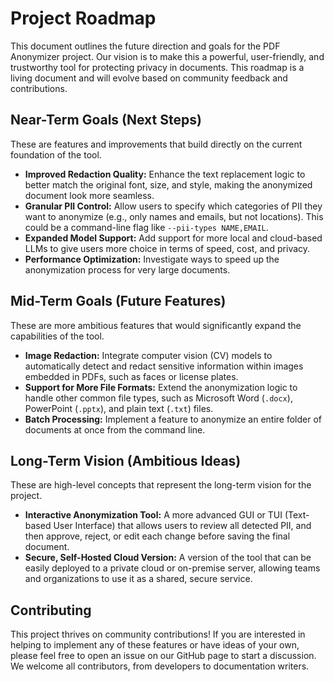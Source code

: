 # Project Roadmap

This document outlines the future direction and goals for the PDF Anonymizer project. Our vision is to make this a powerful, user-friendly, and trustworthy tool for protecting privacy in documents. This roadmap is a living document and will evolve based on community feedback and contributions.

## Near-Term Goals (Next Steps)

These are features and improvements that build directly on the current foundation of the tool.

*   **Improved Redaction Quality:** Enhance the text replacement logic to better match the original font, size, and style, making the anonymized document look more seamless.
*   **Granular PII Control:** Allow users to specify which categories of PII they want to anonymize (e.g., only names and emails, but not locations). This could be a command-line flag like `--pii-types NAME,EMAIL`.
*   **Expanded Model Support:** Add support for more local and cloud-based LLMs to give users more choice in terms of speed, cost, and privacy.
*   **Performance Optimization:** Investigate ways to speed up the anonymization process for very large documents.

## Mid-Term Goals (Future Features)

These are more ambitious features that would significantly expand the capabilities of the tool.

*   **Image Redaction:** Integrate computer vision (CV) models to automatically detect and redact sensitive information within images embedded in PDFs, such as faces or license plates.
*   **Support for More File Formats:** Extend the anonymization logic to handle other common file types, such as Microsoft Word (`.docx`), PowerPoint (`.pptx`), and plain text (`.txt`) files.
*   **Batch Processing:** Implement a feature to anonymize an entire folder of documents at once from the command line.

## Long-Term Vision (Ambitious Ideas)

These are high-level concepts that represent the long-term vision for the project.

*   **Interactive Anonymization Tool:** A more advanced GUI or TUI (Text-based User Interface) that allows users to review all detected PII, and then approve, reject, or edit each change before saving the final document.
*   **Secure, Self-Hosted Cloud Version:** A version of the tool that can be easily deployed to a private cloud or on-premise server, allowing teams and organizations to use it as a shared, secure service.

## Contributing

This project thrives on community contributions! If you are interested in helping to implement any of these features or have ideas of your own, please feel free to open an issue on our GitHub page to start a discussion. We welcome all contributors, from developers to documentation writers.
